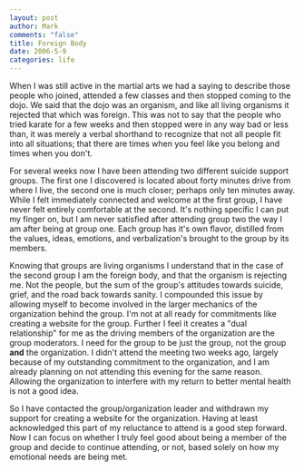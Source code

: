 ```yaml
--- 
layout: post
author: Mark
comments: "false"
title: Foreign Body
date: 2006-5-9
categories: life
---
```

When I was still active in the martial arts we had a saying to describe those people who joined, attended a few classes and then stopped coming to the dojo. We said that the dojo was an organism, and like all living organisms it rejected that which was foreign. This was not to say that the people who tried karate for a few weeks and then stopped were in any way bad or less than, it was merely a verbal shorthand to recognize that not all people fit into all situations; that there are times when you feel like you belong and times when you don't.

For several weeks now I have been attending two different suicide support groups. The first one I discovered is located about forty minutes drive from where I live, the second one is much closer; perhaps only ten minutes away. While I felt immediately connected and welcome at the first group, I have never felt entirely comfortable at the second. It's nothing specific I can put my finger on, but I am never satisfied after attending group two the way I am after being at group one. Each group has it's own flavor, distilled from the values, ideas, emotions, and verbalization's brought to the group by its members.

Knowing that groups are living organisms I understand that in the case of the second group I am the foreign body, and that the organism is rejecting me. Not the people, but the sum of the group's attitudes towards suicide, grief, and the road back towards sanity. I compounded this issue by allowing myself to become involved in the larger mechanics of the organization behind the group. I'm not at all ready for commitments like creating a website for the group. Further I feel it creates a "dual relationship" for me as the driving members of the organization are the group moderators. I need for the group to be just the group, not the group <b>and</b> the organization. I didn't attend the meeting two weeks ago, largely because of my outstanding commitment to the organization, and I am already planning on not attending this evening for the same reason. Allowing the organization to interfere with my return to better mental health is not a good idea.

So I have contacted the group/organization leader and withdrawn my support for creating a website for the organization. Having at least acknowledged this part of my reluctance to attend is a good step forward. Now I can focus on whether I truly feel good about being a member of the group and decide to continue attending, or not, based solely on how my emotional needs are being met.
